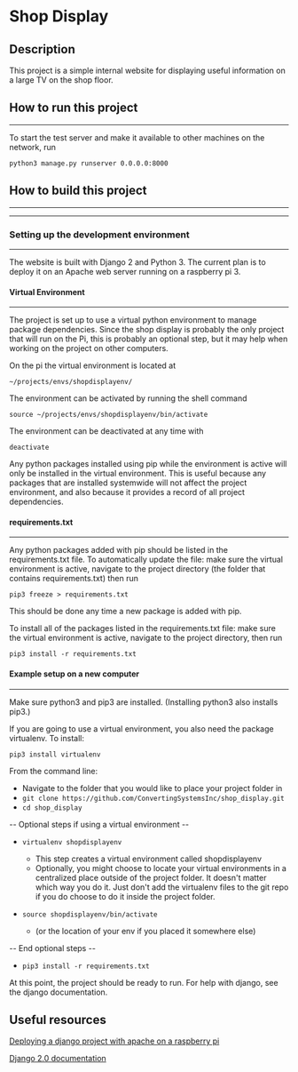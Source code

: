 # Shop Display

## Description

This project is a simple internal website for displaying useful information on a large TV on the shop floor.

## How to run this project
---

To start the test server and make it available to other machines on the network, run

`python3 manage.py runserver 0.0.0.0:8000`

## How to build this project
---
---

### Setting up the development environment
---

The website is built with Django 2 and Python 3. The current plan is to deploy it on an Apache web server running on a raspberry pi 3.

#### Virtual Environment
---

The project is set up to use a virtual python environment to manage package dependencies. Since the shop display is probably the only project that will run on the Pi, this is probably an optional step, but it may help when working on the project on other computers.

On the pi the virtual environment is located at

`~/projects/envs/shopdisplayenv/`

The environment can be activated by running the shell command

`source ~/projects/envs/shopdisplayenv/bin/activate`

The environment can be deactivated at any time with

`deactivate`

Any python packages installed using pip while the environment is active will only be installed in the virtual environment. This is useful because any packages that are installed systemwide will not affect the project environment, and also because it provides a record of all project dependencies.

#### requirements.txt
---

Any python packages added with pip should be listed in the requirements.txt file. To automatically update the file: make sure the virtual environment is active, navigate to the project directory (the folder that contains requirements.txt) then run

`pip3 freeze > requirements.txt`

This should be done any time a new package is added with pip.

To install all of the packages listed in the requirements.txt file: make sure the virtual environment is active, navigate to the project directory, then run

`pip3 install -r requirements.txt`

#### Example setup on a new computer
---

Make sure python3 and pip3 are installed. (Installing python3 also installs pip3.)

If you are going to use a virtual environment, you also need the package virtualenv. To install:

`pip3 install virtualenv`

From the command line:

- Navigate to the folder that you would like to place your project folder in
- `git clone https://github.com/ConvertingSystemsInc/shop_display.git`
- `cd shop_display`

-- Optional steps if using a virtual environment --

- `virtualenv shopdisplayenv`
    - This step creates a virtual environment called shopdisplayenv
    - Optionally, you might choose to locate your virtual environments in a centralized place outside of the project folder. It doesn't matter which way you do it. Just don't add the virtualenv files to the git repo if you do choose to do it inside the project folder.

- `source shopdisplayenv/bin/activate`
    - (or the location of your env if you placed it somewhere else)

-- End optional steps --

- `pip3 install -r requirements.txt`

At this point, the project should be ready to run. For help with django, see the django documentation.

## Useful resources

[Deploying a django project with apache on a raspberry pi](https://mikesmithers.wordpress.com/2017/02/21/configuring-django-with-apache-on-a-raspberry-pi/)

[Django 2.0 documentation](https://docs.djangoproject.com/en/2.0/)
